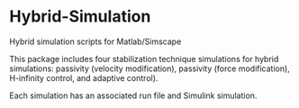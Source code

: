 # Hybrid-Simulation
Hybrid simulation scripts for Matlab/Simscape


This package includes four stabilization technique simulations for hybrid simulations: passivity (velocity modification), passivity (force modification), H-infinity control, and adaptive control). 

Each simulation has an associated run file and Simulink simulation.
